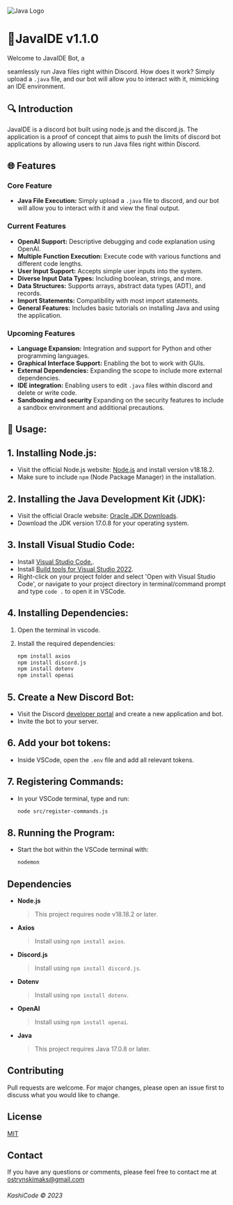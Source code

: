 ![Java Logo](https://i.imgur.com/D1Qwyww.png)

# 🌟JavaIDE v1.1.0
Welcome to JavaIDE Bot, a 


seamlessly run Java files right within Discord. How does it work? Simply upload a `.java` file, and our bot will allow you to interact with it, mimicking an IDE environment.

## 🔍 Introduction
JavaIDE is a discord bot built using node.js and the discord.js. The application is a proof of concept that aims to push the limits of discord bot applications by allowing users to run Java files right within Discord.

## 🌐 Features

### Core Feature
- **Java File Execution:** Simply upload a `.java` file to discord, and our bot will allow you to interact with it and view the final output. 

### Current Features
- **OpenAI Support:** Descriptive debugging and code explanation using OpenAI.
- **Multiple Function Execution:** Execute code with various functions and different code lengths.
- **User Input Support:** Accepts simple user inputs into the system.
- **Diverse Input Data Types:** Including boolean, strings, and more.
- **Data Structures:** Supports arrays, abstract data types (ADT), and records.
- **Import Statements:** Compatibility with most import statements.
- **General Features:** Includes basic tutorials on installing Java and using the application.

### Upcoming Features
- **Language Expansion:** Integration and support for Python and other programming languages.
- **Graphical Interface Support:** Enabling the bot to work with GUIs.
- **External Dependencies:** Expanding the scope to include more external dependencies.
- **IDE integration:** Enabling users to edit `.java` files within discord and delete or write code.
- **Sandboxing and security** Expanding on the security features to include a sandbox environment and additional precautions. 

## 📌 Usage:

## 1. Installing Node.js:

- Visit the official Node.js website: [Node.js](https://nodejs.org/) and install version v18.18.2.
-  Make sure to include `npm` (Node Package Manager) in the installation.

## 2. Installing the Java Development Kit (JDK):

- Visit the official Oracle website: [Oracle JDK Downloads](https://www.oracle.com/java/technologies/javase-jdk15-downloads.html).
- Download the JDK version 17.0.8 for your operating system.

 ## 3. Install Visual Studio Code:
- Install [Visual Studio Code.](https://code.visualstudio.com/).
- Install [Build tools for Visual Studio 2022](https://visualstudio.microsoft.com/downloads/?q=build+tools).
- Right-click on your project folder and select 'Open with Visual Studio Code', or navigate to your project directory in terminal/command prompt and type `code .` to open it in VSCode.

## 4. Installing Dependencies:

1. Open the terminal in vscode.
3. Install the required dependencies:

   ```bash
   npm install axios
   npm install discord.js
   npm install dotenv
   npm install openai
   ```

## 5. Create a New Discord Bot:
- Visit the Discord [developer portal](https://discord.com/developers/applications) and create a new application and bot.
- Invite the bot to your server.


## 6. Add your bot tokens:

- Inside VSCode, open the `.env` file and add all relevant tokens.

## 7. Registering Commands:

- In your VSCode terminal, type and run:
     ```bash
     node src/register-commands.js
     ```

## 8. Running the Program:

- Start the bot within the VSCode terminal with:
     ```bash
     nodemon
     ```

## Dependencies

- **Node.js**
  > This project requires node v18.18.2 or later.

- **Axios**
  > Install using `npm install axios`.

- **Discord.js**
  > Install using `npm install discord.js`.

- **Dotenv**
  > Install using `npm install dotenv`.

- **OpenAI**
  > Install using `npm install openai`.

- **Java**
  > This project requires Java 17.0.8 or later.


## Contributing
Pull requests are welcome. For major changes, please open an issue first to discuss what you would like to change.

## License
[MIT](https://opensource.org/licenses/MIT)

## Contact
If you have any questions or comments, please feel free to contact me at ostrynskimaks@gmail.com



###### KashiCode © 2023








